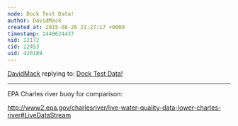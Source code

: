 ```yaml
---
node: Dock Test Data!
author: DavidMack
created_at: 2015-08-26 21:27:17 +0000
timestamp: 1440624437
nid: 12172
cid: 12453
uid: 420189
---
```




[DavidMack](../profile/DavidMack) replying to: [Dock Test Data!](../notes/lperovich/08-26-2015/dock-test-data)

----
EPA Charles river buoy for comparison:

http://www2.epa.gov/charlesriver/live-water-quality-data-lower-charles-river#LiveDataStream